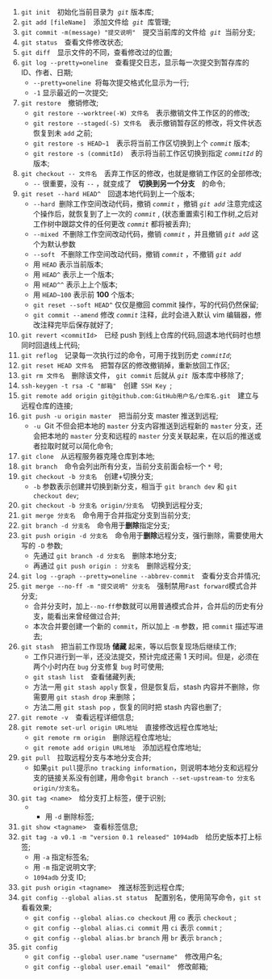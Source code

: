 1. `git init`&emsp;初始化当前目录为 &nbsp;_`git`_&nbsp;版本库;
2. `git add [fileName]`&emsp;添加文件给 &nbsp;_`git`_ &nbsp;库管理;
3. `git commit -m(message) "提交说明"`&emsp;提交当前库的文件给 &nbsp;_`git`_ &nbsp;当前分支;
4. `git status`&emsp;查看文件修改状态;
5. `git diff`&emsp;显示文件的不同，查看修改过的位置;
6. `git log --pretty=oneline`&emsp;查看提交日志，显示每一次提交到暂存库的 ID、作者、日期;
   - `--pretty=oneline` &nbsp;将每次提交格式化显示为一行;
   - `-1`&nbsp;显示最近的一次提交;
7. `git restore`&emsp;撤销修改;
   - `git restore --worktree(-W) 文件名`&emsp;表示撤销文件工作区的的修改;
   - `git restore --staged(-S) 文件名`&emsp;表示撤销暂存区的修改，将文件状态恢复到未 `add` 之前;
   - `git restore -s HEAD~1`&emsp;表示将当前工作区切换到上个 _`commit`_ 版本;
   - `git restore -s (commitId)`&emsp;表示将当前工作区切换到指定 _`commitId`_ 的版本;
8. `git checkout -- 文件名`&emsp;丢弃工作区的修改，也就是撤销工作区的全部修改;
   - `--`&nbsp;很重要，没有&nbsp;`--`&nbsp;，就变成了&emsp;**切换到另一个分支**&emsp;的命令;
9. `git reset --hard HEAD^`&emsp;回退本地代码到上一个版本;
   - `--hard` &nbsp;删除工作空间改动代码，撤销 _`commit`_ ，撤销 _`git add`_ 注意完成这个操作后，就恢复到了上一次的 _`commit`_ , (状态重置索引和工作树,之后对工作树中跟踪文件的任何更改&nbsp;_`commit`_&nbsp;都将被丢弃);
   - `--mixed` &nbsp;不删除工作空间改动代码，撤销 _`commit`_ ，并且撤销 _`git add`_ 这个为默认参数
   - `--soft` &nbsp; 不删除工作空间改动代码，撤销 _`commit`_ ，不撤销 _`git add`_
   - 用&nbsp;`HEAD`&nbsp;表示当前版本;
   - 用&nbsp;`HEAD^`&nbsp;表示上一个版本;
   - 用&nbsp;`HEAD^^`&nbsp;表示上上个版本;
   - 用&nbsp;`HEAD~100`&nbsp;表示前&nbsp;**100**&nbsp;个版本;
   - `git reset --soft HEAD^`&nbsp;仅仅是撤回 commit 操作，写的代码仍然保留;
   - `git commit --amend` 修改 _`commit`_ 注释，此时会进入默认 vim 编辑器，修改注释完毕后保存就好了;
10. `git revert <commitId>`&emsp;已经 push 到线上仓库的代码,回退本地代码时也想同时回退线上代码;
11. `git reflog`&emsp;记录每一次执行过的命令，可用于找到历史&nbsp;_`commitId`_;
12. `git reset HEAD 文件名`&emsp;把暂存区的修改撤销掉，重新放回工作区;
13. `git rm 文件名`&emsp;删除该文件，&nbsp;`git commit`&nbsp;后就从&nbsp;_`git`_ &nbsp;版本库中移除了;
14. `ssh-keygen -t rsa -C "邮箱"`&emsp;创建&ensp;`SSH Key`&ensp;;
15. `git remote add origin git@github.com:GitHub用户名/仓库名.git`&emsp;建立与远程仓库的连接;
16. `git push -u origin master`&emsp;把当前分支 master 推送到远程;
    - `-u` &nbsp;Git 不但会把本地的&nbsp;`master`&nbsp;分支内容推送到远程新的&nbsp;`master`&nbsp;分支，还会把本地的&nbsp;`master`&nbsp;分支和远程的&nbsp;`master`&nbsp;分支关联起来，在以后的推送或者拉取时就可以简化命令;
17. `git clone`&emsp;从远程服务器克隆仓库到本地;
18. `git branch`&emsp;命令会列出所有分支，当前分支前面会标一个&nbsp;`*`&nbsp;号;
19. `git checkout -b 分支名`&emsp;创建+切换分支;
    - `-b`&nbsp;参数表示创建并切换到新分支，相当于&nbsp;`git branch dev`&nbsp;和&nbsp;`git checkout dev`;
20. `git checkout -b 分支名 origin/分支名`&emsp;切换到远程分支;
21. `git merge 分支名`&emsp;命令用于合并指定分支到当前分支;
22. `git branch -d 分支名`&emsp;命令用于**删除**指定分支;
23. `git push origin -d 分支名`&emsp;命令用于**删除**远程分支，强行删除，需要使用大写的&nbsp;`-D`&nbsp;参数;
    - 先通过&nbsp;`git branch -d 分支名`&emsp;删除本地分支;
    - 再通过&nbsp;`git push origin : 分支名`&emsp;删除远程分支;
24. `git log --graph --pretty=oneline --abbrev-commit`&emsp;查看分支合并情况;
25. `git merge --no-ff -m "提交说明" 分支名`&emsp;强制禁用`Fast forward`模式合并分支;
    - 合并分支时，加上`--no-ff`参数就可以用普通模式合并，合并后的历史有分支，能看出来曾经做过合并;
    - 本次合并要创建一个新的&nbsp;`commit`，所以加上&nbsp;`-m`&nbsp;参数，把&nbsp;`commit`&nbsp;描述写进去;
26. `git stash`&emsp;把当前工作现场&nbsp;**储藏**&nbsp;起来，等以后恢复现场后继续工作;
    - 工作只进行到一半，还没法提交，预计完成还需 1 天时间。但是，必须在两个小时内在&nbsp;`bug`&nbsp;分支修复&nbsp;`bug`&nbsp;时可使用;
    - `git stash list`&emsp;查看储藏列表;
    - 方法一用&nbsp;`git stash apply`&nbsp;恢复，但是恢复后，stash 内容并不删除，你需要用&nbsp;`git stash drop`&nbsp;来删除；
    - 方法二用&nbsp;`git stash pop`&nbsp;，恢复的同时把 stash 内容也删了;
27. `git remote -v`&emsp;查看远程详细信息;
28. `git remote set-url origin URL地址`&emsp;直接修改远程仓库地址;
    - `git remote rm origin`&emsp;删除远程仓库地址;
    - `git remote add origin URL地址`&emsp;添加远程仓库地址;
29. `git pull`&emsp;拉取远程分支与本地分支合并;
    - 如果`git pull`提示`no tracking information`，则说明本地分支和远程分支的链接关系没有创建，用命令`git branch --set-upstream-to 分支名 origin/分支名`。
30. `git tag <name>`&emsp;给分支打上标签，便于识别;
    - - 用&nbsp;`-d`&nbsp;删除标签;
31. `git show <tagname>`&emsp;查看标签信息;
32. `git tag -a v0.1 -m "version 0.1 released" 1094adb`&emsp;给历史版本打上标签;
    - 用&nbsp;`-a`&nbsp;指定标签名;
    - 用&nbsp;`-m`&nbsp;指定说明文字;
    - `1094adb`&nbsp;分支 ID;
33. `git push origin <tagname>`&emsp;推送标签到远程仓库;
34. `git config --global alias.st status`&emsp;配置别名，使用简写命令，`git st`看看效果;
    - `git config --global alias.co checkout`&nbsp;用&nbsp;`co`&nbsp;表示&nbsp;`checkout`&nbsp;;
    - `git config --global alias.ci commit`&nbsp;用&nbsp;`ci`&nbsp;表示&nbsp;`commit`&nbsp;;
    - `git config --global alias.br branch`&nbsp;用&nbsp;`br`&nbsp;表示&nbsp;`branch`&nbsp;;
35. `git config`&emsp;
    - `git config --global user.name "username"`&emsp;修改用户名;
    - `git config --global user.email "email"`&emsp;修改邮箱;
